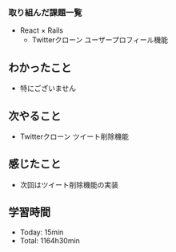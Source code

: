 ### 取り組んだ課題一覧
- React × Rails
  - Twitterクローン ユーザープロフィール機能
## わかったこと
- 特にございません
## 次やること
- Twitterクローン ツイート削除機能
## 感じたこと
- 次回はツイート削除機能の実装
## 学習時間
- Today: 15min
- Total: 1164h30min